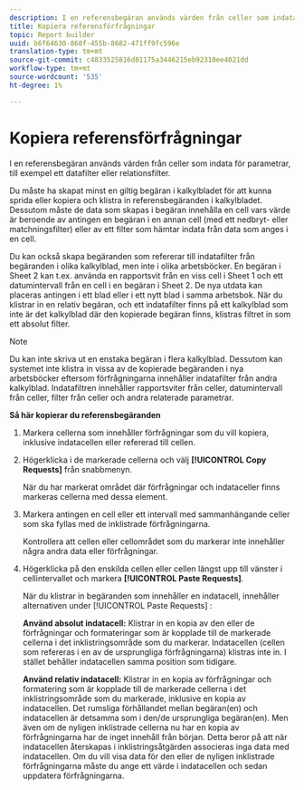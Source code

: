 ```yaml
---
description: I en referensbegäran används värden från celler som indata för parametrar, till exempel ett datafilter eller relationsfilter.
title: Kopiera referensförfrågningar
topic: Report builder
uuid: b6f64630-868f-455b-8682-471ff9fc596e
translation-type: tm+mt
source-git-commit: c4833525816d81175a3446215eb92310ee4021dd
workflow-type: tm+mt
source-wordcount: '535'
ht-degree: 1%

---
```



# Kopiera referensförfrågningar

I en referensbegäran används värden från celler som indata för parametrar, till exempel ett datafilter eller relationsfilter.

Du måste ha skapat minst en giltig begäran i kalkylbladet för att kunna sprida eller kopiera och klistra in referensbegäranden i kalkylbladet. Dessutom måste de data som skapas i begäran innehålla en cell vars värde är beroende av antingen en begäran i en annan cell (med ett nedbryt- eller matchningsfilter) eller av ett filter som hämtar indata från data som anges i en cell.

Du kan också skapa begäranden som refererar till indatafilter från begäranden i olika kalkylblad, men inte i olika arbetsböcker. En begäran i Sheet 2 kan t.ex. använda en rapportsvit från en viss cell i Sheet 1 och ett datumintervall från en cell i en begäran i Sheet 2. De nya utdata kan placeras antingen i ett blad eller i ett nytt blad i samma arbetsbok. När du klistrar in en relativ begäran, och ett indatafilter finns på ett kalkylblad som inte är det kalkylblad där den kopierade begäran finns, klistras filtret in som ett absolut filter.

>[!NOTE]
>
>Du kan inte skriva ut en enstaka begäran i flera kalkylblad. Dessutom kan systemet inte klistra in vissa av de kopierade begäranden i nya arbetsböcker eftersom förfrågningarna innehåller indatafilter från andra kalkylblad. Indatafiltren innehåller rapportsviter från celler, datumintervall från celler, filter från celler och andra relaterade parametrar.

**Så här kopierar du referensbegäranden**

1. Markera cellerna som innehåller förfrågningar som du vill kopiera, inklusive indatacellen eller refererad till cellen.
1. Högerklicka i de markerade cellerna och välj **[!UICONTROL Copy Requests]** från snabbmenyn.

   När du har markerat området där förfrågningar och indataceller finns markeras cellerna med dessa element.
1. Markera antingen en cell eller ett intervall med sammanhängande celler som ska fyllas med de inklistrade förfrågningarna.

   Kontrollera att cellen eller cellområdet som du markerar inte innehåller några andra data eller förfrågningar.
1. Högerklicka på den enskilda cellen eller cellen längst upp till vänster i cellintervallet och markera **[!UICONTROL Paste Requests]**.

   När du klistrar in begäranden som innehåller en indatacell, innehåller alternativen under [!UICONTROL Paste Requests] :

   **Använd absolut indatacell:** Klistrar in en kopia av den eller de förfrågningar och formateringar som är kopplade till de markerade cellerna i det inklistringsområde som du markerar. Indatacellen (cellen som refereras i en av de ursprungliga förfrågningarna) klistras inte in. I stället behåller indatacellen samma position som tidigare.

   **Använd relativ indatacell:** Klistrar in en kopia av förfrågningar och formatering som är kopplade till de markerade cellerna i det inklistringsområde som du markerade, inklusive en kopia av indatacellen. Det rumsliga förhållandet mellan begäran(en) och indatacellen är detsamma som i den/de ursprungliga begäran(en). Men även om de nyligen inklistrade cellerna nu har en kopia av förfrågningarna har de inget innehåll från början. Detta beror på att när indatacellen återskapas i inklistringsåtgärden associeras inga data med indatacellen. Om du vill visa data för den eller de nyligen inklistrade förfrågningarna måste du ange ett värde i indatacellen och sedan uppdatera förfrågningarna.
